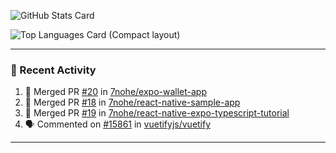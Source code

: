 ![GitHub Stats Card](https://github-readme-stats.vercel.app/api?username=7nohe&count_private=true&theme=react)

![Top Languages Card (Compact layout)](https://github-readme-stats.vercel.app/api/top-langs/?username=7nohe&layout=compact&theme=react)

---

### :koala: Recent Activity

<!--START_SECTION:activity-->
1. 🎉 Merged PR [#20](https://github.com/7nohe/expo-wallet-app/pull/20) in [7nohe/expo-wallet-app](https://github.com/7nohe/expo-wallet-app)
2. 🎉 Merged PR [#18](https://github.com/7nohe/react-native-sample-app/pull/18) in [7nohe/react-native-sample-app](https://github.com/7nohe/react-native-sample-app)
3. 🎉 Merged PR [#19](https://github.com/7nohe/react-native-expo-typescript-tutorial/pull/19) in [7nohe/react-native-expo-typescript-tutorial](https://github.com/7nohe/react-native-expo-typescript-tutorial)
4. 🗣 Commented on [#15861](https://github.com/vuetifyjs/vuetify/issues/15861) in [vuetifyjs/vuetify](https://github.com/vuetifyjs/vuetify)
<!--END_SECTION:activity-->

---
